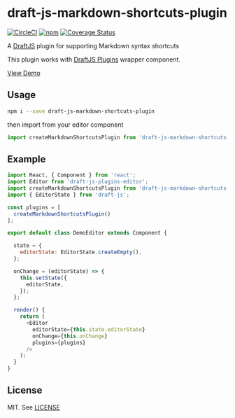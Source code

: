 draft-js-markdown-shortcuts-plugin
==================================

[![CircleCI](https://circleci.com/gh/ngs/draft-js-markdown-shortcuts-plugin.svg?style=svg)](https://circleci.com/gh/ngs/draft-js-markdown-shortcuts-plugin)
[![npm](https://img.shields.io/npm/v/draft-js-markdown-shortcuts-plugin.svg)][npm]
[![Coverage Status](https://coveralls.io/repos/github/ngs/draft-js-markdown-shortcuts-plugin/badge.svg?branch=master)](https://coveralls.io/github/ngs/draft-js-markdown-shortcuts-plugin?branch=master)

A [DraftJS] plugin for supporting Markdown syntax shortcuts

This plugin works with [DraftJS Plugins] wrapper component.

[View Demo][Demo]

Usage
-----

```sh
npm i --save draft-js-markdown-shortcuts-plugin
```

then import from your editor component

```js
import createMarkdownShortcutsPlugin from 'draft-js-markdown-shortcuts-plugin';
```

Example
-------

```js
import React, { Component } from 'react';
import Editor from 'draft-js-plugins-editor';
import createMarkdownShortcutsPlugin from 'draft-js-markdown-shortcuts-plugin';
import { EditorState } from 'draft-js';

const plugins = [
  createMarkdownShortcutsPlugin()
];

export default class DemoEditor extends Component {

  state = {
    editorState: EditorState.createEmpty(),
  };

  onChange = (editorState) => {
    this.setState({
      editorState,
    });
  };

  render() {
    return (
      <Editor
        editorState={this.state.editorState}
        onChange={this.onChange}
        plugins={plugins}
      />
    );
  }
}
```

License
-------

MIT. See [LICENSE]

[Demo]: https://ngs.github.io/draft-js-markdown-shortcuts-plugin
[DraftJS]: https://facebook.github.io/draft-js/
[DraftJS Plugins]: https://github.com/draft-js-plugins/draft-js-plugins
[LICENSE]: ./LICENSE
[npm]: https://www.npmjs.com/package/draft-js-markdown-shortcuts-plugin
